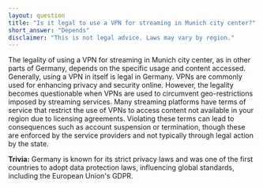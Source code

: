 ```yaml
---
layout: question
title: "Is it legal to use a VPN for streaming in Munich city center?"
short_answer: "Depends"
disclaimer: "This is not legal advice. Laws may vary by region."
---
```


The legality of using a VPN for streaming in Munich city center, as in other parts of Germany, depends on the specific usage and content accessed. Generally, using a VPN in itself is legal in Germany. VPNs are commonly used for enhancing privacy and security online. However, the legality becomes questionable when VPNs are used to circumvent geo-restrictions imposed by streaming services. Many streaming platforms have terms of service that restrict the use of VPNs to access content not available in your region due to licensing agreements. Violating these terms can lead to consequences such as account suspension or termination, though these are enforced by the service providers and not typically through legal action by the state.

**Trivia:** Germany is known for its strict privacy laws and was one of the first countries to adopt data protection laws, influencing global standards, including the European Union's GDPR.
